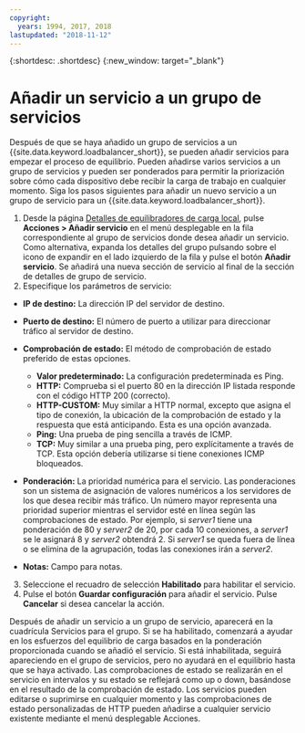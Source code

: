 ```yaml
---
copyright:
  years: 1994, 2017, 2018
lastupdated: "2018-11-12"
---
```


{:shortdesc: .shortdesc}
{:new_window: target="_blank"}

# Añadir un servicio a un grupo de servicios

Después de que se haya añadido un grupo de servicios a un {{site.data.keyword.loadbalancer_short}}, se pueden añadir servicios para empezar el proceso de equilibrio. Pueden añadirse varios servicios a un grupo de servicios y pueden ser ponderados para permitir la priorización sobre cómo cada dispositivo debe recibir la carga de trabajo en cualquier momento. Siga los pasos siguientes para añadir un nuevo servicio a un grupo de servicio para un {{site.data.keyword.loadbalancer_short}}.

1. Desde la página [Detalles de equilibradores de carga local](view-all-load-balancers.html), pulse **Acciones > Añadir servicio** en el menú desplegable en la fila correspondiente al grupo de servicios donde desea añadir un servicio. Como alternativa, expanda los detalles del grupo pulsando sobre el icono de expandir en el lado izquierdo de la fila y pulse el botón **Añadir servicio**. Se añadirá una nueva sección de servicio al final de la sección de detalles de grupo de servicio.
2. Especifique los parámetros de servicio:
  - **IP de destino:** La dirección IP del servidor de destino.
  - **Puerto de destino:** El número de puerto a utilizar para direccionar tráfico al servidor de destino.
  - **Comprobación de estado:** El método de comprobación de estado preferido de estas opciones.

     - **Valor predeterminado:** La configuración predeterminada es Ping.
     - **HTTP:** Comprueba si el puerto 80 en la dirección IP listada responde con el código HTTP 200 (correcto).
     - **HTTP-CUSTOM:** Muy similar a HTTP normal, excepto que asigna el tipo de conexión, la ubicación de la comprobación de estado y la respuesta que está anticipando. Esta es una opción avanzada.
     - **Ping:** Una prueba de ping sencilla a través de ICMP.
     - **TCP:** Muy similar a una prueba ping, pero explícitamente a través de TCP. Esta opción debería utilizarse si tiene conexiones ICMP bloqueados.
  - **Ponderación:** La prioridad numérica para el servicio. Las ponderaciones son un sistema de asignación de valores numéricos a los servidores de los que desea recibir más tráfico. Un número mayor representa una prioridad superior mientras el servidor esté en línea según las comprobaciones de estado. Por ejemplo, si _server1_ tiene una ponderación de 80 y _server2_ de 20, por cada 10 conexiones, a _server1_ se le asignará 8 y _server2_ obtendrá 2. Si _server1_ se queda fuera de línea o se elimina de la agrupación, todas las conexiones irán a _server2_.
  - **Notas:** Campo para notas.
3. Seleccione el recuadro de selección **Habilitado** para habilitar el servicio.
4. Pulse el botón **Guardar configuración** para añadir el servicio. Pulse **Cancelar** si desea cancelar la acción.

Después de añadir un servicio a un grupo de servicio, aparecerá en la cuadrícula Servicios para el grupo. Si se ha habilitado, comenzará a ayudar en los esfuerzos del equilibrio de carga basados en la ponderación proporcionada cuando se añadió el servicio. Si está inhabilitada, seguirá apareciendo en el grupo de servicios, pero no ayudará en el equilibrio hasta que se haya activado. Las comprobaciones de estado se realizarán en el servicio en intervalos y su estado se reflejará como up o down, basándose en el resultado de la comprobación de estado. Los servicios pueden editarse o suprimirse en cualquier momento y las comprobaciones de estado personalizadas de HTTP pueden añadirse a cualquier servicio existente mediante el menú desplegable Acciones.

